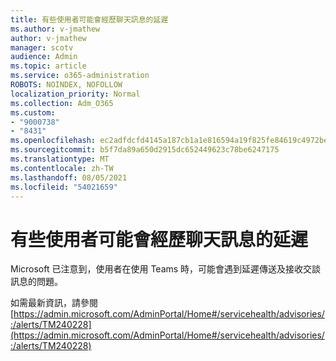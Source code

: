 ```yaml
---
title: 有些使用者可能會經歷聊天訊息的延遲
ms.author: v-jmathew
author: v-jmathew
manager: scotv
audience: Admin
ms.topic: article
ms.service: o365-administration
ROBOTS: NOINDEX, NOFOLLOW
localization_priority: Normal
ms.collection: Adm_O365
ms.custom:
- "9000738"
- "8431"
ms.openlocfilehash: ec2adfdcfd4145a187cb1a1e816594a19f825fe84619c4972be73ee565befe77
ms.sourcegitcommit: b5f7da89a650d2915dc652449623c78be6247175
ms.translationtype: MT
ms.contentlocale: zh-TW
ms.lasthandoff: 08/05/2021
ms.locfileid: "54021659"
---
```

# <a name="some-users-may-experience-delays-with-chat-messages"></a>有些使用者可能會經歷聊天訊息的延遲

Microsoft 已注意到，使用者在使用 Teams 時，可能會遇到延遲傳送及接收交談訊息的問題。

如需最新資訊，請參閱 [https://admin.microsoft.com/AdminPortal/Home#/servicehealth/advisories/:/alerts/TM240228](https://admin.microsoft.com/AdminPortal/Home#/servicehealth/advisories/:/alerts/TM240228)
